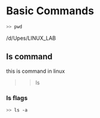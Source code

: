 # Basic Commands

```bash
>> pwd
```
/d/Upes/LINUX_LAB

## Is command
this is command in linux


>> ls

### Is flags

```bash
>> ls -a